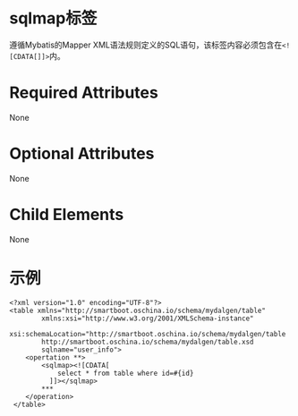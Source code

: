 # sqlmap标签
遵循Mybatis的Mapper XML语法规则定义的SQL语句，该标签内容必须包含在`<![CDATA[]]>`内。

# Required Attributes
None

# Optional Attributes
None
# Child Elements
None

# 示例		
```
<?xml version="1.0" encoding="UTF-8"?>
<table xmlns="http://smartboot.oschina.io/schema/mydalgen/table" 
        xmlns:xsi="http://www.w3.org/2001/XMLSchema-instance" 
        xsi:schemaLocation="http://smartboot.oschina.io/schema/mydalgen/table 
        http://smartboot.oschina.io/schema/mydalgen/table.xsd
        sqlname="user_info">
    <opertation **>
        <sqlmap><![CDATA[
            select * from table where id=#{id}
          ]]></sqlmap>
        ***
    </operation>
 </table>
```